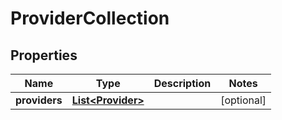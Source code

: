 

# ProviderCollection


## Properties

Name | Type | Description | Notes
------------ | ------------- | ------------- | -------------
**providers** | [**List&lt;Provider&gt;**](Provider.md) |  |  [optional]



